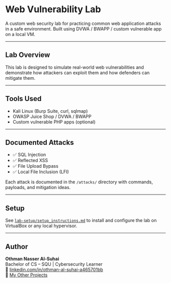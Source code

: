 # Web Vulnerability Lab

A custom web security lab for practicing common web application attacks in a safe environment. Built using DVWA / BWAPP / custom vulnerable app on a local VM.

---

## Lab Overview

This lab is designed to simulate real-world web vulnerabilities and demonstrate how attackers can exploit them and how defenders can mitigate them.

---

## Tools Used

- Kali Linux (Burp Suite, curl, sqlmap)
- OWASP Juice Shop / DVWA / BWAPP
- Custom vulnerable PHP apps (optional)

---

## Documented Attacks

- ✅ SQL Injection
- ✅ Reflected XSS
- ✅ File Upload Bypass
- ✅ Local File Inclusion (LFI)

Each attack is documented in the `/attacks/` directory with commands, payloads, and mitigation ideas.

---

## Setup

See [`lab-setup/setup_instructions.md`](lab-setup/setup_instructions.md) to install and configure the lab on VirtualBox or any local hypervisor.

---

## Author

**Othman Nasser Al-Suhai**  
Bachelor of CS – SQU | Cybersecurity Learner  
🔗 [linkedin.com/in/othman-al-suhai-a465701bb](https://linkedin.com/in/othman-al-suhai-a465701bb)  
📂 [My Other Projects](https://github.com/OthmanNasser)
